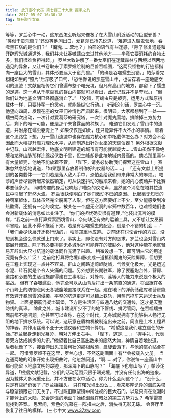 ```yaml
---
title: 放开那个女巫 第七百三十九章 握手之约
date: 2017-05-07 16:30:18
tag: 放开那个女巫
---
```


等等，罗兰心中一动，这东西怎么听起来像极了在大雪山附近活动的巨型邪兽？
“类似于蛮荒兽？”还没等他问出口，爱葛莎已抢先说道，“难道进入魔鬼营地，吞噬黑石塔的是你们？”
「魔鬼……营地？」帕莎的语气有些迷惑，「除了修复遗迹和开辟辉光城通道外，我们并未让吞噬蠕虫去过其他地方——毕竟它要消耗的食物太多，我们很难负担得起。」
罗兰大致讲解了一番女巫们在迷藏森林与西境以西两地遇见的异象，又让书卷取来了索罗娅绘制的巨兽吞噬图，“这两只怪物的行迹都指向一座巨大的雪山，其体形要远大于蛮荒兽。”
「的确是吞噬蠕虫没错，」帕莎看完栩栩如生的“照片”后深吸了口气，「恐怕你说的那座雪山中，也留存着一座地底文明的遗迹！文献里相传它们曾遍布整个曙光境，但凡有高山的地方，都留下了蠕虫的足迹。这一点从千疮百孔的群山内部就可以看出，此份记载并不是夸张。」
“但你们认为地底文明已经彻底消亡了。”
「没错，可蠕虫只是躯壳，运用方式和原初载体一样，只要转移一份灵魂，就能操纵它行动。」
听到这句话，罗兰心中一沉。他望向四周，发现在座的女巫们神情也严肃起来。很明显，大家都想到了一处——蠕虫两次出动，一次针对爱葛莎的研究塔，一次针对魔鬼营地，排除掉三方势力后，剩下的唯一可能，便是那个未曾露面的种族了。
难道它们发现了雪山中的遗迹，并附身在蠕虫躯壳上？
如果仅仅是如此，还只能算件不大不小的事情。
顺着这个思路往下想，万一雪山遗迹中也存在魔力核心和中枢载体怎么办？对方会不会因此而大幅提升魔力理论水平，从而制造出针对女巫的天谴仪器？
另外根据文献中记载，山峦越宏伟，地底文明所建造的城市有可能就越庞大……雪山虽然不像绝境和龙脊山脉那样连绵起伏数千里，但主峰却是此块地域内最高的。倘若那里真存有大量躯壳，他绝不能放着不管。
「陛下，请务必协助我们探索这座雪山！」赛琳忽然急切地说道，「如果那里存放着制作好的仪器的话……」
「还有文献上所提到的各类载体——它们若是落入敌人手中，恐怕会给我们带来非常大的麻烦。」帕莎的声音尽管听起来依然镇定，可从快速抖动的触须来看，她的内心波动并不比赛琳要低多少。
同时肉瘤的身后也响起了嘈杂的议论声，显然这个消息在塔其拉遗民中引起了轩然大波。
罗兰很快便明白了她们激动不已的原因。
比起毫无知觉的神罚军躯体，载体虽然完全脱离了人形，但在这方面要好上不少，至少能感受到冷热酸痛，还拥有一定的嗅觉。被关在一个虚无空洞的牢笼中数百年，也难怪她们也会对新载体的消息如此关注了。
“你们的担忧确实很有道理，”他装出沉吟的模样，“我之前一直打算探索西境雪山，奈何缺乏有效的运输工具，又不想让女巫孤军冒险，因此不得不拖延下来。若是有吞噬蠕虫的配合，倒是个不错的机会……”
「我们会尽快展开迁移行动的，」帕莎郑重地应道。
之前还在讨论合作的方式，没想到机会这么快就送上门来了。事实上，即使没有对方的恳求，罗兰也会对雪山内部展开调查。除了有必要排除无冬城附近可能存在的威胁外，他对这种能在地底轻易开辟出大尺寸坑道的载体同样充满了兴趣。
稍微设想一下，即可明白它的用途究竟有多么广泛！
之前他打算将绝境山脉变成一道抵御魔鬼的天险屏障，但想要在工程上实现这一点并不容易。群山之间路途崎岖陡峭，气候变化极大，光是运送水泥、砖石就是个令人头痛的问题。另外想要长期驻军，除了要塞炮台外，营房、道路和必要的生活设施都得建在工事附近，对蜂鸟、莲等人的能力来说是个极大的挑战。
但有了吞噬蠕虫，他完全可以从山背后打出一条笔直的通道，将盘踞在各个山峰上的防御点同无冬城腹地直接联系在一起。建在地下的弹药储藏库和营房能有效避开暴风雪的侵袭，平整的坑道更是可以铺上铁轨，用蒸汽拖车来运送士兵及物资。
上面是钢筋混凝土碉堡，下方是生活区与四通八达的交通线，这才是天堑防线的真谛。
除此之外，城市建设所少不了的地下管线、排污管网，在吞噬蠕虫面前都不是问题。他甚至可以宣称，在这个时代，无冬城就拥有了能够供人畅行无阻的地下排水系统。可以说，这玩意在盾构机被制造出来之前，简直是土木工程界的神器，其作用丝毫不亚于天谴仪器和生物计算机。
“希望这是我们建立信任的开始。”罗兰起身走到光幕旁，朝对方伸出右手。
「陛下，这是……」
“握手礼，代表着双方达成初步的共识。”他望着比自己高出数米的庞然大物，神情自若地说道。
后者犹豫了下，接着伸出头顶最粗壮的那根触须，盘旋着落下，与他的掌心贴合在一起。
可惜索罗娅不在这里，罗兰心想，不然这副画面十有**会被载入史册。
当连通两地的幻象开始出现扭曲时，他忽然问道，“啊……对了，你说每一座高山中都可能留下地底文明的踪迹，那深海下的山脉呢？”
「海底下也有山吗？」帕莎诧异道，「根据文献记载，它们的活动范围只限于曙光境，并没有任何出海的迹象。因为载体大多沉重无比，并不方便在水中活动。你为什么会问这个？」
“没什么，只是有些好奇罢了，”罗兰摇摇头。
只在曙光境出没么……看来那座诡异的海底尖塔与瞭望镜跟它们无关了。不过陈旧瞭望镜中所注视的巨大石门，以及只有在涨潮时才能登上的大陆，又会是谁的地盘？始终潜藏在暗处的第三方势力么？
希望雷霆能找到答案。
思索间，紫色的光幕在一阵扭曲之后，消失得无影无踪。
会客厅里恢复了往日的模样。
(三七中文 www.37zw.com